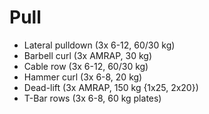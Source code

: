 # Pull
* Lateral pulldown (3x 6-12, 60/30 kg)
* Barbell curl (3x AMRAP, 30 kg) 
* Cable row (3x 6-12, 60/30 kg) 
* Hammer curl (3x 6-8, 20 kg) 
* Dead-lift (3x AMRAP, 150 kg {1x25, 2x20})
* T-Bar rows (3x 6-8, 60 kg plates) 

